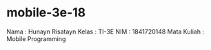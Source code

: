 # mobile-3e-18

Nama : Hunayn Risatayn
Kelas : TI-3E
NIM : 1841720148
Mata Kuliah : Mobile Programming
